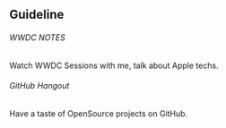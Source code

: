 ## Guideline

###### WWDC NOTES  
Watch WWDC Sessions with me, talk about Apple techs. 
###### GitHub Hangout
Have a taste of OpenSource projects on GitHub.